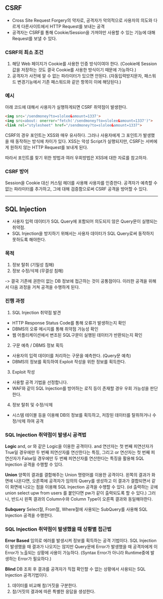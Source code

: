 ## CSRF
- Cross Site Request Forgery의 약자로, 공격자가 악의적으로 사용자의 의도와 다르게 다른사이트에서 HTTP Request를 보내는 공격
- 공격자는 CSRF를 통해 Cookie/Session을 가져야만 사용할 수 있는 기능에 대해 Request를 보낼 수 있다.

 
### CSRF의 최소 조건
1. 해당 Web 페이지가 Cookie를 사용한 인증 방식이여야 한다. (Cookie에 Session값을 저장하는 것도 결국 Cookie를 사용한 방식이기 때문에 가능하다.)
2. 공격자가 사전에 알 수 없는 파라미터가 있으면 안된다. (자동입력방지문자, 패스워드 변경기능에서 기존 패스워드와 같은 항목이 이에 해당된다.)

### 예시
아래 코드에 대해서 사용자가 실행하게되면 CSRF 취약점이 발생한다.

```html
<img src='/sendmoney?to=slolee&amount=1337'>
<img src=about: onerror="fetch('/sendmoney?to=slolee&amount=1337')">
<link rel="stylesheet" href="/sendmoney?to=slolee&amount=1337">
```

CSRF의 경우 포인트는 XSS와 매우 유사하다. 그러나 사용자에게 그 포인트가 발생했을 때 동작하는 방식에 차이가 있다. XSS는 악성 Script가 실행되지만, CSRF는 서버에게 원하지 않는 HTTP Request를 보내게 된다.

따라서 포인트를 찾기 위한 방법과 여러 우회방법은 XSS에 대한 자료를 참고하자.

### CSRF 방어
Session을 Cookie 대신 커스텀 헤더를 사용해 사용자를 인증한다.
공격자가 예측할 수 없는 파라미터를 추가하고, 그에 대해 검증함으로써 CSRF 공격을 방어할 수 있다.


---

## SQL Injection
- 사용자 입력 데이터가 SQL Query에 포함되어 의도되지 않은 Query문이 실행되는 취약점.
- SQL Injection을 방지하기 위해서는 사용자 데이터가 SQL Query로써 동작하지 못하도록 해야한다.
 

### 목적
1. 정보 탈취 (기밀성 침해)
2. 정보 수정/삭제 (무결성 침해)

-> 결국 기존에 권한이 없는 DB 정보에 접근하는 것이 공통점이다. 이러한 공격을 위해서 다음 과정을 거쳐 공격을 수행하게 된다.

### 진행 과정
1. SQL Injection 취약점 발견
 - HTTP Response Status Code를 통해 오류가 발생하는지 확인
 - DBMS의 오류 메시지를 통해 취약점 가능성 확인
 - 웹 어플리케이션에서 변조된 SQL구문이 실행된 데이터가 반환되는지 확인

2. 구문 예측 / DBMS 정보 획득
 - 사용자의 입력 데이터를 처리하는 구문을 예측한다. (Query문 예측)
 - DBMS의 정보를 획득하여 Exploit 작성을 위한 정보를 획득한다.

3. Exploit 작성
 - 사용할 공격 기법을 선정합니다.
 - WAF와 같이 SQL Injection를 방어하는 로직 등이 존재할 경우 우회 가능성을 판단한다.

4. 정보 탈취 및 수정/삭제
 - 시스템 테이블 등을 이용해 DB의 정보를 획득하고, 저장된 데이터를 탈취하거나 수정/삭제 하여 공격
 

### SQL Injection 취약점이 발생시 공격법
**Logic**
 and, or 와 같은 Logic을 이용한 공격이다.
 and 연산자는 첫 번째 피연산자가 True일 경우에만 두 번째 피연산자를 연산한다는 특징,
 그리고 or 연산자는 첫 번째 피연산자가 False일 경우에만 두 번째 피연산자를 연산한다는 특징을
 활용해 SQL Injection 공격을 수행할 수 있다.

**Union**
 양쪽의 결과를 결합해주는 Union 명령어를 이용한 공격이다.
 왼쪽의 결과가 화면에 나온다면, 오른쪽에 공격자가 임의의 Query를 생성하고 이 결과가 결합되면서
 같이 화면에 나오는 점을 이용해 SQL Injection 공격을 수행할 수 있다.
 (id 출력하는 곳에 union select upw from users 를 붙인다면 pw가 같이 출력되도록 할 수 있다.)
 그러나, 반드시 왼쪽 결과의 Column수와 Column Type이 오른쪽 결과와 동일해야한다.


**Subquery**
  Select절, From절, Where절에 사용되는 SubQuery를 사용해 SQL Injection 공격을 수행한다.

 
### SQL Injection 취약점이 발생했을 때 상황별 접근법
**Error Based**
 임의로 에러를 발생시켜 정보를 획득하는 공격 기법이다. SQL Injection이 발생했을 때 결과가 나오지는 않지만 Query문에 Error가 발생했을 때 공격자에게 이 Error가 노출되는 상황에 사용이 가능하다.
 (Syntax Error가 아니라 Runtime중에 발생하는 Error가 필요하다.)

**Blind**
 DB 조회 후 결과를 공격자가 직접 확인할 수 없는 상황에서 사용되는 SQL Injection 공격기법이다.
 1. 데이터를 비교해 참/거짓을 구분한다.
 2. 참/거짓의 결과에 따른 특별한 응답을 생성한다.
 